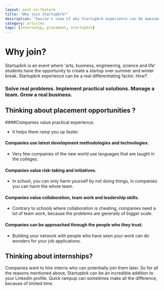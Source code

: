 ```yaml
---
layout: post-no-feature
title: "Why join Startupbrk?"
description: "Gaurav's view of why Startupbrk experience can be awesome."
category: articles
tags: [internship, placement, startupbrk]
---
```


# Why join?
Startupbrk is an event where 'arts, business, engineering, science and life' students have the opportunity to create a startup over summer and winter break. Startupbrk experience can be a real differentiating factor. How?

### Solve real problems. Implement practical solutions. Manage a team. Grow a real business.
 
## Thinking about placement opportunities ?
####Companies value practical experience.
* It helps them ramp you up faster.

#### Companies use latest development methodologies and technologies.
* Very few companies of the new world use languages that are taught in the colleges.

#### Companies value risk-taking and initiatives.
* In school, you can only harm yourself by not doing things, in companies you can harm the whole team.

#### Companies value collaboration, team work and leadership skills.
* Contrary to schools where collaboration is cheating, companies need a lot of team work, because the problems are generally of bigger scale.

#### Companies can be approached through the people who they trust.
* Building your network with people who have seen your work can do wonders for your job applications.
 
## Thinking about internships?
Companies want to hire interns who can potentially join them later.
So for all the reasons mentioned above, Startupbrk can be an incredible addition to your LinkedIn profile.
Quick rampup can sometimes make all the difference, because of limited time.
